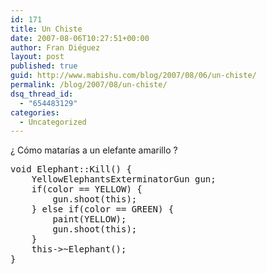 ```yaml
---
id: 171
title: Un Chiste
date: 2007-08-06T10:27:51+00:00
author: Fran Diéguez
layout: post
published: true
guid: http://www.mabishu.com/blog/2007/08/06/un-chiste/
permalink: /blog/2007/08/un-chiste/
dsq_thread_id:
  - "654483129"
categories:
  - Uncategorized
---
```

¿ Cómo matarías a un elefante amarillo ?
<pre lang="C++">void Elephant::Kill() {
	YellowElephantsExterminatorGun gun;
	if(color == YELLOW) {
		gun.shoot(this);
	} else if(color == GREEN) {
		paint(YELLOW);
		gun.shoot(this);
	}
	this->~Elephant();
}</pre>
